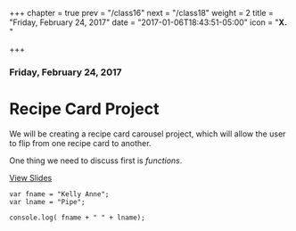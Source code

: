 +++
chapter = true
prev = "/class16"
next = "/class18"
weight = 2
title = "Friday, February 24, 2017"
date = "2017-01-06T18:43:51-05:00"
icon = "<b>X. </b>"

+++

### Friday, February 24, 2017

# Recipe Card Project

We will be creating a recipe card carousel project, which will allow the user to flip from one recipe card to another.

One thing we need to discuss first is *functions*.

[View Slides](/gdi-featured-js-intro/class17.html)

```
var fname = "Kelly Anne";
var lname = "Pipe";

console.log( fname + " " + lname);
```